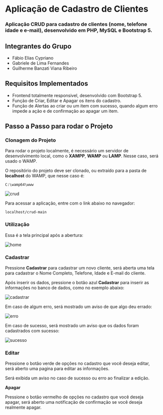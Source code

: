 # Aplicação de Cadastro de Clientes

### Aplicação CRUD para cadastro de clientes (nome, telefone idade e e-mail), desenvolvido em PHP, MySQL e Bootstrap 5.

## Integrantes do Grupo

- Fábio Elias Cypriano
- Gabriele de Lima Fernandes
- Guilherme Banzati Viana Ribeiro

## Requisitos Implementados

- Frontend totalmente responsivel, desenvolvido com Bootstrap 5.
- Função de Criar, Editar e Apagar os itens do cadastro.
- Função de Alertas ao criar ou um item com sucesso, quando algum erro impede a ação e de confirmação ao apagar um item.

## Passo a Passo para rodar o Projeto

### Clonagem do Projeto

Para rodar o projeto localmente, é necessário um servidor de desenvolvimento local, como o **XAMPP**, **WAMP** ou **LAMP**. Nesse caso, será usado o WAMP.

O repositório do projeto deve ser clonado, ou extraído para a pasta de **localhost** do WAMP, que nesse caso é:

`C:\wamp64\www`

![crud](C:\Users\guibv\Desktop\crud.png)

Para acessar a aplicação, entre com o link abaixo no navegador:

`localhost/crud-main`

### Utilização

Essa é a tela principal após a abertura:

![home](C:\Users\guibv\Desktop\home.png)

### Cadastrar

Pressione **Cadastrar** para cadastrar um novo cliente, será aberta uma tela para cadastrar o Nome Completo, Telefone, Idade e E-mail do cliente.

Após inserir os dados, pressione o botão azul **Cadastrar** para inserir as informações no banco de dados, como no exemplo abaixo:

![cadastrar](C:\Users\guibv\Desktop\cadastrar.png)

Em caso de algum erro, será mostrado um aviso de que algo deu errado:

![erro](C:\Users\guibv\Desktop\erro.png)

Em caso de sucesso, será mostrado um aviso que os dados foram cadastrados com sucesso:

![sucesso](C:\Users\guibv\Desktop\sucesso.png)

### Editar

Pressione o botão verde de opções no cadastro que você deseja editar, será aberto uma pagina para editar as informações.

Será exibida um aviso no caso de sucesso ou erro ao finalizar a edição.

**Apagar**

Pressione o botão vermelho de opções no cadastro que você deseja apagar, será aberto uma notificação de confirmação se você deseja realmente apagar.